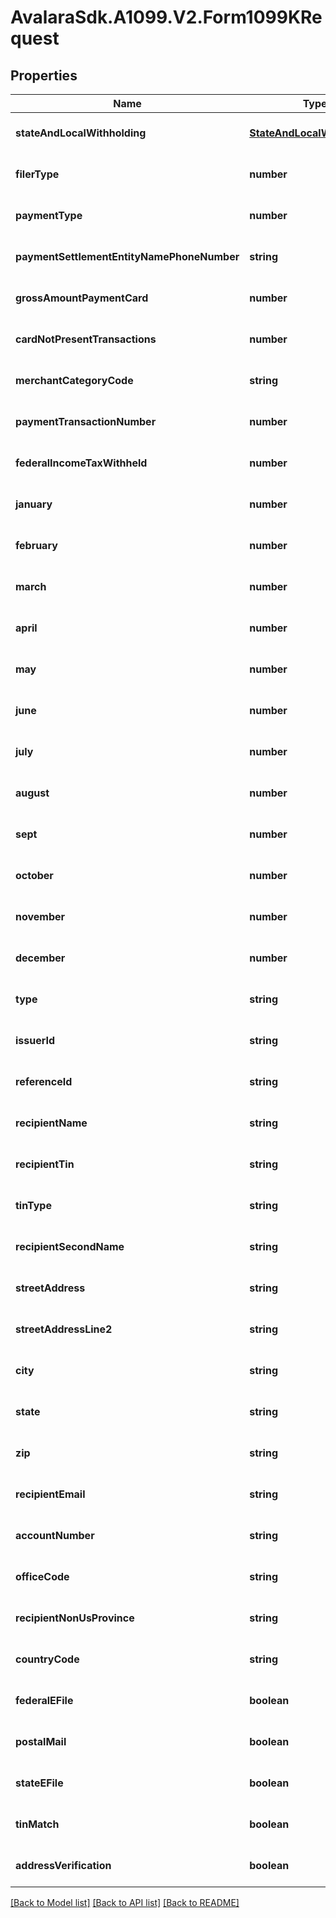 # AvalaraSdk.A1099.V2.Form1099KRequest

## Properties

Name | Type | Description | Notes
------------ | ------------- | ------------- | -------------
**stateAndLocalWithholding** | [**StateAndLocalWithholding**](StateAndLocalWithholding.md) |  | [optional] [default to undefined]
**filerType** | **number** |  | [optional] [default to undefined]
**paymentType** | **number** |  | [optional] [default to undefined]
**paymentSettlementEntityNamePhoneNumber** | **string** |  | [optional] [default to undefined]
**grossAmountPaymentCard** | **number** |  | [optional] [default to undefined]
**cardNotPresentTransactions** | **number** |  | [optional] [default to undefined]
**merchantCategoryCode** | **string** |  | [optional] [default to undefined]
**paymentTransactionNumber** | **number** |  | [optional] [default to undefined]
**federalIncomeTaxWithheld** | **number** |  | [optional] [default to undefined]
**january** | **number** |  | [optional] [default to undefined]
**february** | **number** |  | [optional] [default to undefined]
**march** | **number** |  | [optional] [default to undefined]
**april** | **number** |  | [optional] [default to undefined]
**may** | **number** |  | [optional] [default to undefined]
**june** | **number** |  | [optional] [default to undefined]
**july** | **number** |  | [optional] [default to undefined]
**august** | **number** |  | [optional] [default to undefined]
**sept** | **number** |  | [optional] [default to undefined]
**october** | **number** |  | [optional] [default to undefined]
**november** | **number** |  | [optional] [default to undefined]
**december** | **number** |  | [optional] [default to undefined]
**type** | **string** |  | [optional] [default to undefined]
**issuerId** | **string** |  | [optional] [default to undefined]
**referenceId** | **string** |  | [optional] [default to undefined]
**recipientName** | **string** |  | [optional] [default to undefined]
**recipientTin** | **string** |  | [optional] [default to undefined]
**tinType** | **string** |  | [optional] [default to undefined]
**recipientSecondName** | **string** |  | [optional] [default to undefined]
**streetAddress** | **string** |  | [optional] [default to undefined]
**streetAddressLine2** | **string** |  | [optional] [default to undefined]
**city** | **string** |  | [optional] [default to undefined]
**state** | **string** |  | [optional] [default to undefined]
**zip** | **string** |  | [optional] [default to undefined]
**recipientEmail** | **string** |  | [optional] [default to undefined]
**accountNumber** | **string** |  | [optional] [default to undefined]
**officeCode** | **string** |  | [optional] [default to undefined]
**recipientNonUsProvince** | **string** |  | [optional] [default to undefined]
**countryCode** | **string** |  | [optional] [default to undefined]
**federalEFile** | **boolean** |  | [optional] [default to undefined]
**postalMail** | **boolean** |  | [optional] [default to undefined]
**stateEFile** | **boolean** |  | [optional] [default to undefined]
**tinMatch** | **boolean** |  | [optional] [default to undefined]
**addressVerification** | **boolean** |  | [optional] [default to undefined]

[[Back to Model list]](../../../README.md#documentation-for-models) [[Back to API list]](../../../README.md#documentation-for-api-endpoints) [[Back to README]](../../../README.md)

